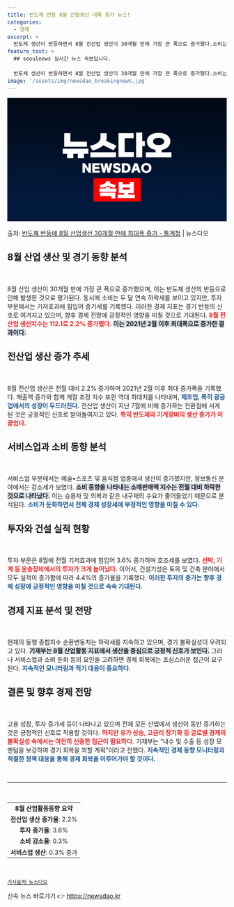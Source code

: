 ```yaml
---
title: 반도체 반등 8월 산업생산 대폭 증가 뉴스!
categories:
  - 경제
excerpt: >
  반도체 생산이 반등하면서 8월 전산업 생산이 30개월 만에 가장 큰 폭으로 증가했다.소비는 두 달 연속 주춤…
feature_text: >
  ## seoulnews 실시간 뉴스 속보입니다.

  반도체 생산이 반등하면서 8월 전산업 생산이 30개월 만에 가장 큰 폭으로 증가했다.소비는 두 달 연속 주춤…
image: '/assets/img/newsdao_breakingnews.jpg'
---
```


![뉴스다오 속보](/assets/img/newsdao_breakingnews.jpg)

<p>출처: <a href="https://newsdao.kr/2060" rel="dofollow">반도체 반등에 8월 산업생산 30개월 만에 최대폭 증가 - 통계청</a> | 뉴스다오</p>

<h2 data-ke-size="size26">8월 산업 생산 및 경기 동향 분석</h2>

<p data-ke-size="size16">&nbsp;</p>

8월 산업 생산이 30개월 만에 가장 큰 폭으로 증가했으며, 이는 반도체 생산의 반등으로 인해 발생한 것으로 평가된다. 동시에 소비는 두 달 연속 하락세를 보이고 있지만, 투자 부문에서는 기저효과에 힘입어 증가세를 기록했다. 이러한 경제 지표는 경기 반등의 신호로 여겨지고 있으며, 향후 경제 전망에 긍정적인 영향을 미칠 것으로 기대된다.<b><span style="color: #ee2323;"> 8월 전산업 생산지수는 112.1로 2.2% 증가했다.</span></b> <b><span style="background-color: #21538527;">이는 2021년 2월 이후 최대폭으로 증가한 결과이다.</span></b>

<h2 data-ke-size="size26">전산업 생산 증가 추세</h2>

<p data-ke-size="size16">&nbsp;</p>

8월 전산업 생산은 전월 대비 2.2% 증가하며 2021년 2월 이후 최대 증가폭을 기록했다. 매출액 증가와 함께 계절 조정 지수 또한 역대 최대치를 나타내며, <b><span style="color: #1a5490;">제조업, 특히 광공업에서의 성장이 두드러진다.</span></b> 전산업 생산이 지난 7월에 비해 증가하는 전환점에 서게 된 것은 긍정적인 신호로 받아들여지고 있다. <b><span style="color: #ee2323;">특히 반도체와 기계장비의 생산 증가가 이끌었다.</span></b>

<h2 data-ke-size="size26">서비스업과 소비 동향 분석</h2>

<p data-ke-size="size16">&nbsp;</p>

서비스업 부문에서는 예술•스포츠 및 음식점 업종에서 생산이 증가했지만, 정보통신 분야에서는 감소세가 보였다. <b><span style="background-color: #21538527;">소비 동향을 나타내는 소매판매액 지수는 전월 대비 하락한 것으로 나타났다.</span></b> 이는 승용차 및 의복과 같은 내구재의 수요가 줄어들었기 때문으로 분석된다. <b><span style="color: #1a5490;">소비가 둔화하면서 전체 경제 성장세에 부정적인 영향을 미칠 수 있다.</span></b>

<h2 data-ke-size="size26">투자와 건설 실적 현황</h2>

<p data-ke-size="size16">&nbsp;</p>

투자 부문은 8월에 전월 기저효과에 힘입어 3.6% 증가하며 호조세를 보였다. <b><span style="color: #ee2323;">선박, 기계 등 운송장비에서의 투자가 크게 늘어났다.</span></b> 이어서, 건설기성은 토목 및 건축 분야에서 모두 실적이 증가함에 따라 4.4%의 증가율을 기록했다. <b><span style="color: #1a5490;">이러한 투자의 증가는 향후 경제 성장에 긍정적인 영향을 미칠 것으로 속속 기대된다.</span></b>

<h2 data-ke-size="size26">경제 지표 분석 및 전망</h2>

<p data-ke-size="size16">&nbsp;</p>

현재의 동행 종합지수 순환변동치는 하락세를 지속하고 있으며, 경기 불확실성이 우려되고 있다. <b><span style="background-color: #21538527;">기재부는 8월 산업활동 지표에서 생산을 중심으로 긍정적 신호가 보인다.</span></b> 그러나 서비스업과 소비 둔화 등의 요인을 고려하면 경제 회복에는 조심스러운 접근이 요구된다. <b><span style="color: #1a5490;">지속적인 모니터링과 적기 대응이 중요하다.</span></b>

<h2 data-ke-size="size26">결론 및 향후 경제 전망</h2>

<p data-ke-size="size16">&nbsp;</p>

고용 성장, 투자 증가세 등이 나타나고 있으며 전체 모든 산업에서 생산이 동반 증가하는 것은 긍정적인 신호로 작용할 것이다. <b><span style="color: #ee2323;">하지만 유가 상승, 고금리 장기화 등 글로벌 경제의 불확실성 속에서는 여전히 신중한 접근이 필요하다.</span></b> 기재부는 “내수 및 수출 등 성장 모멘텀을 보강하여 경기 회복을 꾀할 계획”이라고 전했다. <b><span style="color: #1a5490;">지속적인 경제 동향 모니터링과 적절한 정책 대응을 통해 경제 회복을 이루어가야 할 것이다.</span></b>

<p data-ke-size="size16">&nbsp;</p>

<hr>

<p data-ke-size="size16">&nbsp;</p>

<table style="width: 100%; border-collapse: collapse; border: 0;">
    <tbody>
        <tr>
            <td style="text-align: center; height: 17px;"><b>8월 산업활동동향 요약</b></td>
        </tr>
        <tr>
            <td style="text-align: center; height: 17px;"><b>전산업 생산 증가율</b>: 2.2%</td>
        </tr>
        <tr>
            <td style="text-align: center; height: 17px;"><b>투자 증가율</b>: 3.6%</td>
        </tr>
        <tr>
            <td style="text-align: center; height: 17px;"><b>소비 감소율</b>: 0.3%</td>
        </tr>
        <tr>
            <td style="text-align: center; height: 17px;"><b>서비스업 생산</b>: 0.3% 증가</td>
        </tr>
    </tbody>
</table>

<p data-ke-size="size16">&nbsp;</p>

<small><a href="https://newsdao.kr/2060">기사출처: 뉴스다오</a></small> 

신속 뉴스 바로가기 👉 <a href="https://newsdao.kr" rel="dofollow">https://newsdao.kr</a>



